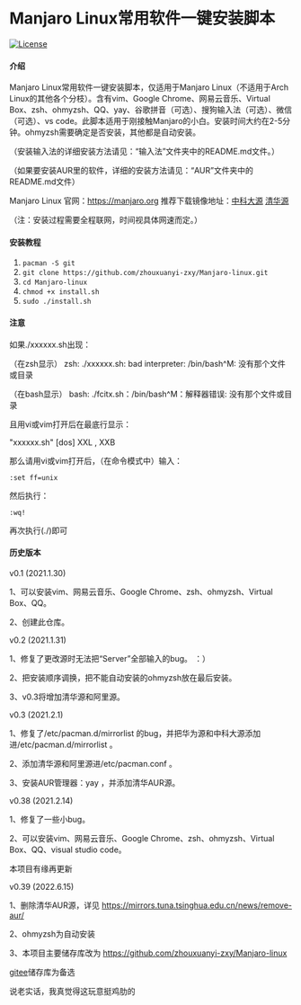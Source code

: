 # Manjaro Linux常用软件一键安装脚本

[![License](https://img.shields.io/badge/license-MIT-4EB1BA.svg?style=flat-square)](https://gitee.com/zhouxuanyi/Manjaro-linux/blob/master/LICENSE)

#### 介绍 ####
Manjaro Linux常用软件一键安装脚本，仅适用于Manjaro Linux（不适用于Arch Linux的其他各个分枝）。含有vim、Google Chrome、网易云音乐、Virtual Box、zsh、ohmyzsh、QQ、yay、谷歌拼音（可选）、搜狗输入法（可选）、微信（可选）、vs code。此脚本适用于刚接触Manjaro的小白。安装时间大约在2-5分钟。ohmyzsh需要确定是否安装，其他都是自动安装。

（安装输入法的详细安装方法请见：“输入法”文件夹中的README.md文件。）

（如果要安装AUR里的软件，详细的安装方法请见：“AUR”文件夹中的README.md文件）

Manjaro Linux 官网：https://manjaro.org  推荐下载镜像地址：[中科大源](https://mirrors.ustc.edu.cn/)   [清华源](https://mirrors.tuna.tsinghua.edu.cn/)

（注：安装过程需要全程联网，时间视具体网速而定。）

#### 安装教程 ####

1. `pacman -S git`
2. `git clone https://github.com/zhouxuanyi-zxy/Manjaro-linux.git`
3. `cd Manjaro-linux`
4. `chmod +x install.sh`
5. `sudo ./install.sh`

#### 注意 ####

如果./xxxxxx.sh出现：        

（在zsh显示） zsh: ./xxxxxx.sh: bad interpreter: /bin/bash^M: 没有那个文件或目录

（在bash显示） bash: ./fcitx.sh：/bin/bash^M：解释器错误: 没有那个文件或目录

且用vi或vim打开后在最底行显示：

"xxxxxx.sh"  [dos]  XXL , XXB

那么请用vi或vim打开后，（在命令模式中）输入：  

`:set ff=unix`

然后执行：

`:wq!`

再次执行(./)即可

#### 历史版本 ####
v0.1 (2021.1.30)

1、可以安装vim、网易云音乐、Google Chrome、zsh、ohmyzsh、Virtual Box、QQ。

2、创建此仓库。


v0.2 (2021.1.31)

1、修复了更改源时无法把“Server”全部输入的bug。 ：）

2、把安装顺序调换，把不能自动安装的ohmyzsh放在最后安装。

3、v0.3将增加清华源和阿里源。


v0.3 (2021.2.1)

1、修复了/etc/pacman.d/mirrorlist 的bug，并把华为源和中科大源添加进/etc/pacman.d/mirrorlist 。

2、添加清华源和阿里源进/etc/pacman.conf 。

3、安装AUR管理器：yay ，并添加清华AUR源。


v0.38 (2021.2.14)

1、修复了一些小bug。

2、可以安装vim、网易云音乐、Google Chrome、zsh、ohmyzsh、Virtual Box、QQ、visual studio code。


本项目有缘再更新

v0.39 (2022.6.15)

1、删除清华AUR源，详见 https://mirrors.tuna.tsinghua.edu.cn/news/remove-aur/

2、ohmyzsh为自动安装

3、本项目主要储存库改为 https://github.com/zhouxuanyi-zxy/Manjaro-linux 

[gitee](https://gitee.com/zhouxuanyi/Manjaro-linux)储存库为备选

说老实话，我真觉得这玩意挺鸡肋的
